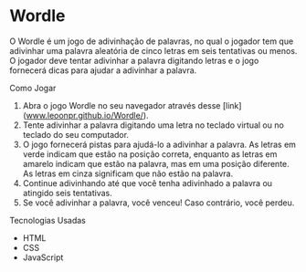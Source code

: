 # Wordle
O Wordle é um jogo de adivinhação de palavras, no qual o jogador tem que adivinhar uma palavra aleatória de cinco letras em seis tentativas ou menos. O jogador deve tentar adivinhar a palavra digitando letras e o jogo fornecerá dicas para ajudar a adivinhar a palavra.

Como Jogar
1. Abra o jogo Wordle no seu navegador através desse [link] (www.leoonpr.github.io/Wordle/).
2. Tente adivinhar a palavra digitando uma letra no teclado virtual ou no teclado do seu computador.
3. O jogo fornecerá pistas para ajudá-lo a adivinhar a palavra. As letras em verde indicam que estão na posição correta, enquanto as letras em amarelo indicam que estão na palavra, mas em uma posição diferente. As letras em cinza significam que não estão na palavra.
4. Continue adivinhando até que você tenha adivinhado a palavra ou atingido seis tentativas.
5. Se você adivinhar a palavra, você venceu! Caso contrário, você perdeu.

Tecnologias Usadas
* HTML
* CSS
* JavaScript
